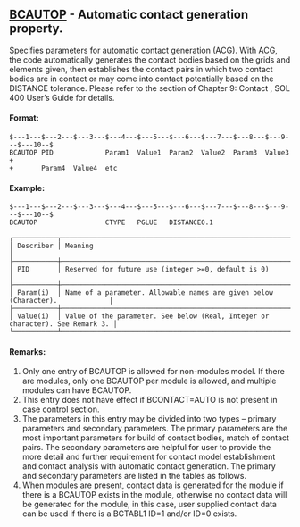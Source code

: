 ## [BCAUTOP](https://nexus.hexagon.com/documentationcenter/bundle/MSC_Nastran_2022.4/page/Nastran_Combined_Book/qrg/bulkab/TOC.BCAUTOP.xhtml) - Automatic contact generation property.

Specifies parameters for automatic contact generation (ACG). With ACG, the code automatically generates the contact bodies based on the grids and elements given, then establishes the contact pairs in which two contact bodies are in contact or may come into contact potentially based on the DISTANCE tolerance. Please refer to the section of   Chapter 9: Contact  , SOL 400 User’s Guide for details.

#### Format:

```nastran
$---1---$---2---$---3---$---4---$---5---$---6---$---7---$---8---$---9---$---10--$
BCAUTOP PID             Param1  Value1  Param2  Value2  Param3  Value3  +       
+       Param4  Value4  etc                                                     
```

#### Example:

```nastran
$---1---$---2---$---3---$---4---$---5---$---6---$---7---$---8---$---9---$---10--$
BCAUTOP                 CTYPE   PGLUE   DISTANCE0.1                             
```

```text
┌───────────┬───────────────────────────────────────────────────────────────────────────────┐
│ Describer │ Meaning                                                                       │
├───────────┼───────────────────────────────────────────────────────────────────────────────┤
│ PID       │ Reserved for future use (integer >=0, default is 0)                           │
├───────────┼───────────────────────────────────────────────────────────────────────────────┤
│ Param(i)  │ Name of a parameter. Allowable names are given below (Character).             │
├───────────┼───────────────────────────────────────────────────────────────────────────────┤
│ Value(i)  │ Value of the parameter. See below (Real, Integer or character). See Remark 3. │
└───────────┴───────────────────────────────────────────────────────────────────────────────┘
```

#### Remarks:

1. Only one entry of BCAUTOP is allowed for non-modules model. If there are modules, only one BCAUTOP per module is allowed, and multiple modules can have BCAUTOP.
2. This entry does not have effect if BCONTACT=AUTO is not present in case control section.
3. The parameters in this entry may be divided into two types – primary parameters and secondary parameters. The primary parameters are the most important parameters for build of contact bodies, match of contact pairs. The secondary parameters are helpful for user to provide the more detail and further requirement for contact model establishment and contact analysis with automatic contact generation. The primary and secondary parameters are listed in the tables as follows.
4. When modules are present, contact data is generated for the module if there is a BCAUTOP exists in the module, otherwise no contact data will be generated for the module, in this case, user supplied contact data can be used if there is a BCTABL1 ID=1 and/or ID=0 exists.
